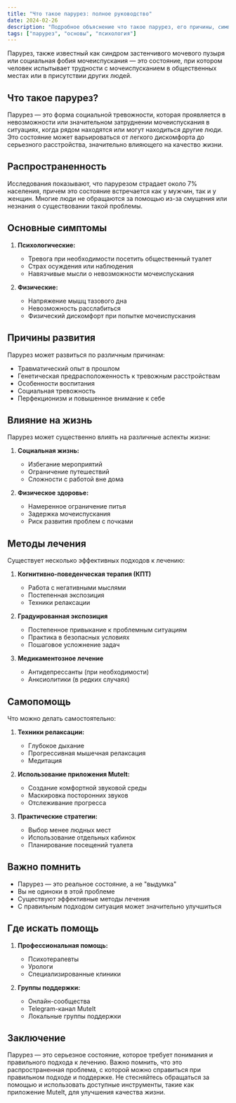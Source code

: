 ```yaml
---
title: "Что такое парурез: полное руководство"
date: 2024-02-26
description: "Подробное объяснение что такое парурез, его причины, симптомы и как с ним справляться"
tags: ["парурез", "основы", "психология"]
---
```


Парурез, также известный как синдром застенчивого мочевого пузыря или социальная фобия мочеиспускания — это состояние, при котором человек испытывает трудности с мочеиспусканием в общественных местах или в присутствии других людей.

## Что такое парурез?

Парурез — это форма социальной тревожности, которая проявляется в невозможности или значительном затруднении мочеиспускания в ситуациях, когда рядом находятся или могут находиться другие люди. Это состояние может варьироваться от легкого дискомфорта до серьезного расстройства, значительно влияющего на качество жизни.

## Распространенность

Исследования показывают, что парурезом страдает около 7% населения, причем это состояние встречается как у мужчин, так и у женщин. Многие люди не обращаются за помощью из-за смущения или незнания о существовании такой проблемы.

## Основные симптомы

1. **Психологические:**
   - Тревога при необходимости посетить общественный туалет
   - Страх осуждения или наблюдения
   - Навязчивые мысли о невозможности мочеиспускания

2. **Физические:**
   - Напряжение мышц тазового дна
   - Невозможность расслабиться
   - Физический дискомфорт при попытке мочеиспускания

## Причины развития

Парурез может развиться по различным причинам:

- Травматический опыт в прошлом
- Генетическая предрасположенность к тревожным расстройствам
- Особенности воспитания
- Социальная тревожность
- Перфекционизм и повышенное внимание к себе

## Влияние на жизнь

Парурез может существенно влиять на различные аспекты жизни:

1. **Социальная жизнь:**
   - Избегание мероприятий
   - Ограничение путешествий
   - Сложности с работой вне дома

2. **Физическое здоровье:**
   - Намеренное ограничение питья
   - Задержка мочеиспускания
   - Риск развития проблем с почками

## Методы лечения

Существует несколько эффективных подходов к лечению:

1. **Когнитивно-поведенческая терапия (КПТ)**
   - Работа с негативными мыслями
   - Постепенная экспозиция
   - Техники релаксации

2. **Градуированная экспозиция**
   - Постепенное привыкание к проблемным ситуациям
   - Практика в безопасных условиях
   - Пошаговое усложнение задач

3. **Медикаментозное лечение**
   - Антидепрессанты (при необходимости)
   - Анксиолитики (в редких случаях)

## Самопомощь

Что можно делать самостоятельно:

1. **Техники релаксации:**
   - Глубокое дыхание
   - Прогрессивная мышечная релаксация
   - Медитация

2. **Использование приложения MuteIt:**
   - Создание комфортной звуковой среды
   - Маскировка посторонних звуков
   - Отслеживание прогресса

3. **Практические стратегии:**
   - Выбор менее людных мест
   - Использование отдельных кабинок
   - Планирование посещений туалета

## Важно помнить

- Парурез — это реальное состояние, а не "выдумка"
- Вы не одиноки в этой проблеме
- Существуют эффективные методы лечения
- С правильным подходом ситуация может значительно улучшиться

## Где искать помощь

1. **Профессиональная помощь:**
   - Психотерапевты
   - Урологи
   - Специализированные клиники

2. **Группы поддержки:**
   - Онлайн-сообщества
   - Telegram-канал MuteIt
   - Локальные группы поддержки

## Заключение

Парурез — это серьезное состояние, которое требует понимания и правильного подхода к лечению. Важно помнить, что это распространенная проблема, с которой можно справиться при правильном подходе и поддержке. Не стесняйтесь обращаться за помощью и использовать доступные инструменты, такие как приложение MuteIt, для улучшения качества жизни. 